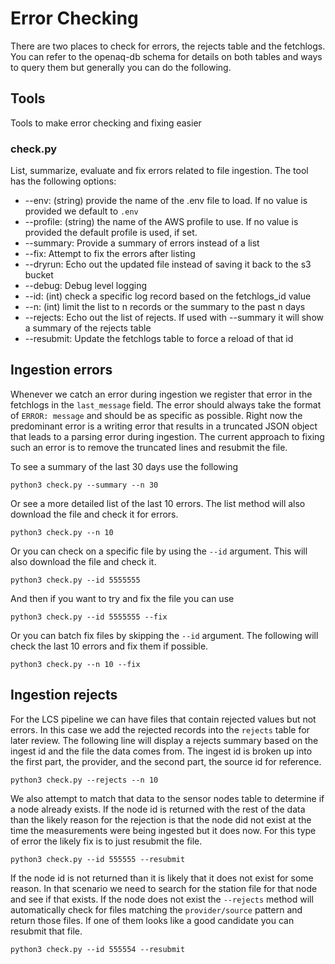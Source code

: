 # Error Checking

There are two places to check for errors, the rejects table and the fetchlogs. You can refer to the openaq-db schema for details on both tables and ways to query them but generally you can do the following.

## Tools
Tools to make error checking and fixing easier

### check.py
List, summarize, evaluate and fix errors related to file ingestion. The tool has the following options:
* --env: (string) provide the name of the .env file to load. If no value is provided we default to `.env`
* --profile: (string) the name of the AWS profile to use. If no value is provided the default profile is used, if set.
* --summary: Provide a summary of errors instead of a list
* --fix: Attempt to fix the errors after listing
* --dryrun: Echo out the updated file instead of saving it back to the s3 bucket
* --debug: Debug level logging
* --id: (int) check a specific log record based on the fetchlogs_id value
* --n: (int) limit the list to n records or the summary to the past n days
* --rejects: Echo out the list of rejects. If used with --summary it will show a summary of the rejects table
* --resubmit: Update the fetchlogs table to force a reload of that id



## Ingestion errors

Whenever we catch an error during ingestion we register that error in the fetchlogs in the `last_message` field. The error should always take the format of `ERROR: message` and should be as specific as possible. Right now the predominant error is a writing error that results in a truncated JSON object that leads to a parsing error during ingestion. The current approach to fixing such an error is to remove the truncated lines and resubmit the file.

To see a summary of the last 30 days use the following
```shell
python3 check.py --summary --n 30
```

Or see a more detailed list of the last 10 errors. The list method will also download the file and check it for errors.

```shell
python3 check.py --n 10
```

Or you can check on a specific file by using the `--id` argument. This will also download the file and check it.
```shell
python3 check.py --id 5555555
```

And then if you want to try and fix the file you can use
```shell
python3 check.py --id 5555555 --fix
```

Or you can batch fix files by skipping the `--id` argument. The following will check the last 10 errors and fix them if possible.
```shell
python3 check.py --n 10 --fix
```

## Ingestion rejects
For the LCS pipeline we can have files that contain rejected values but not errors. In this case we add the rejected records into the `rejects` table for later review. The following line will display a rejects summary based on the ingest id and the file the data comes from. The ingest id is broken up into the first part, the provider, and the second part, the source id for reference.

```shell
python3 check.py --rejects --n 10
```

We also attempt to match that data to the sensor nodes table to determine if a node already exists. If the node id is returned with the rest of the data than the likely reason for the rejection is that the node did not exist at the time the measurements were being ingested but it does now. For this type of error the likely fix is to just resubmit the file.

```shell
python3 check.py --id 555555 --resubmit
```

If the node id is not returned than it is likely that it does not exist for some reason. In that scenario we need to search for the station file for that node and see if that exists. If the node does not exist the `--rejects` method will automatically check for files matching the `provider/source` pattern and return those files. If one of them looks like a good candidate you can resubmit that file.

```shell
python3 check.py --id 555554 --resubmit
```
